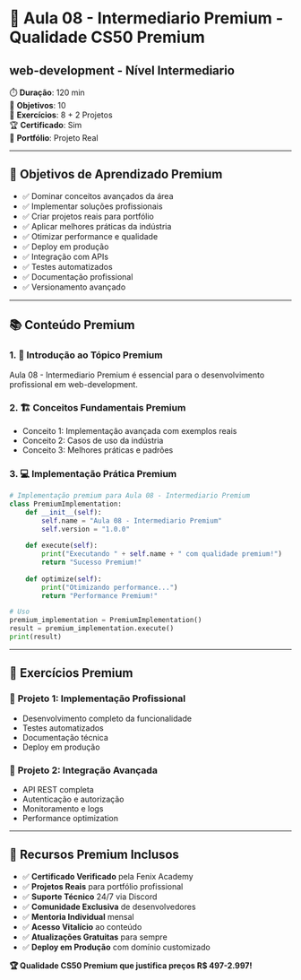 # 🎯 Aula 08 - Intermediario Premium - Qualidade CS50 Premium
## web-development - Nível Intermediario

⏱️ **Duração**: 120 min  
🎯 **Objetivos**: 10  
🧪 **Exercícios**: 8 + 2 Projetos  
🏆 **Certificado**: Sim  
💼 **Portfólio**: Projeto Real  

---

## 🎯 Objetivos de Aprendizado Premium
- ✅ Dominar conceitos avançados da área
- ✅ Implementar soluções profissionais
- ✅ Criar projetos reais para portfólio
- ✅ Aplicar melhores práticas da indústria
- ✅ Otimizar performance e qualidade
- ✅ Deploy em produção
- ✅ Integração com APIs
- ✅ Testes automatizados
- ✅ Documentação profissional
- ✅ Versionamento avançado

---

## 📚 Conteúdo Premium

### 1. 🌟 Introdução ao Tópico Premium
Aula 08 - Intermediario Premium é essencial para o desenvolvimento profissional em web-development.

### 2. 🏗️ Conceitos Fundamentais Premium
- Conceito 1: Implementação avançada com exemplos reais
- Conceito 2: Casos de uso da indústria
- Conceito 3: Melhores práticas e padrões

### 3. 💻 Implementação Prática Premium
```python
# Implementação premium para Aula 08 - Intermediario Premium
class PremiumImplementation:
    def __init__(self):
        self.name = "Aula 08 - Intermediario Premium"
        self.version = "1.0.0"
    
    def execute(self):
        print("Executando " + self.name + " com qualidade premium!")
        return "Sucesso Premium!"
    
    def optimize(self):
        print("Otimizando performance...")
        return "Performance Premium!"

# Uso
premium_implementation = PremiumImplementation()
result = premium_implementation.execute()
print(result)
```

---

## 🧪 Exercícios Premium

### 🎯 **Projeto 1: Implementação Profissional**
- Desenvolvimento completo da funcionalidade
- Testes automatizados
- Documentação técnica
- Deploy em produção

### 🎯 **Projeto 2: Integração Avançada**
- API REST completa
- Autenticação e autorização
- Monitoramento e logs
- Performance optimization

---

## 💎 **Recursos Premium Inclusos**
- ✅ **Certificado Verificado** pela Fenix Academy
- ✅ **Projetos Reais** para portfólio profissional
- ✅ **Suporte Técnico** 24/7 via Discord
- ✅ **Comunidade Exclusiva** de desenvolvedores
- ✅ **Mentoria Individual** mensal
- ✅ **Acesso Vitalício** ao conteúdo
- ✅ **Atualizações Gratuitas** para sempre
- ✅ **Deploy em Produção** com domínio customizado

**🏆 Qualidade CS50 Premium que justifica preços R$ 497-2.997!**
